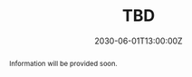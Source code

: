 ---
title: TBD

event: Information will be provided soon. 
event_url: null

location: Information will be provided soon. 
address:
  street: null
  city: null
  region: null
  postcode: null
  country: null

summary: Information will be provided soon. 
abstract: Information will be provided soon. 

# Talk start and end times.
#   End time can optionally be hidden by prefixing the line with `#`.
date: '2030-06-01T13:00:00Z'
date_end: '2030-06-01T15:00:00Z'
all_day: false

# Schedule page publish date (NOT talk date).
publishDate: '2017-01-01T00:00:00Z'

authors:
  - admin

tags: []

# Is this a featured talk? (true/false)
featured: true

image:
  caption: 'Image credit: [**Unsplash**](https://unsplash.com/photos/bzdhc5b3Bxs)'
  focal_point: Right

#links:
url_code: 'https://github.com'
url_pdf: ''
url_slides: 'https://slideshare.net'
url_video: 'https://youtube.com'


# Projects (optional).
#   Associate this post with one or more of your projects.
#   Simply enter your project's folder or file name without extension.
#   E.g. `projects = ["internal-project"]` references `content/project/deep-learning/index.md`.
#   Otherwise, set `projects = []`.
projects:
  - example
---